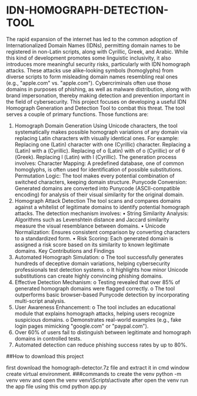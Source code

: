 # IDN-HOMOGRAPH-DETECTION-TOOL

The rapid expansion of the internet has led to the common adoption of Internationalized Domain Names (IDNs), permitting domain names to be registered in non-Latin scripts, along with Cyrillic, Greek, and Arabic. While this kind of development promotes some linguistic inclusivity, it also introduces more meaningful security risks, particularly with IDN homograph attacks. These attacks use alike-looking symbols (homoglyphs) from diverse scripts to form misleading domain names resembling real ones (e.g., "аррӏе.com" vs. "apple.com"). Cybercriminals often use those domains in purposes of phishing, as well as malware distribution, along with brand impersonation, thereby making detection and prevention important in the field of cybersecurity.
This project focuses on developing a useful IDN Homograph Generation and Detection Tool to combat this threat. The tool serves a couple of primary functions. Those functions are:
1. Homograph Domain Generation
Using Unicode characters, the tool systematically makes possible homograph variations of any domain via replacing Latin characters with visually identical ones. For example:
Replacing one (Latin) character with one (Cyrillic) character.
 Replacing a (Latin) with а (Cyrillic).
Replacing of o (Latin) with of о (Cyrillic) or of θ (Greek).
Replacing ӏ (Latin) with ӏ (Cyrillic).
The generation process involves:
Character Mapping: A predefined database, one of common homoglyphs, is often used for identification of possible substitutions.
Permutation Logic: The tool makes every potential combination of switched characters, keeping domain structure.
Punycode Conversion: Generated domains are converted into Punycode (ASCII-compatible encoding) for analysis of their visual similarity for the original domain.
2. Homograph Attack Detection
The tool scans and compares domains against a whitelist of legitimate domains to identify potential homograph attacks. The detection mechanism involves:
•	String Similarity Analysis: Algorithms such as Levenshtein distance and Jaccard similarity measure the visual resemblance between domains.
•	Unicode Normalization: Ensures consistent comparison by converting characters to a standardized form.
•	Risk Scoring: Each generated domain is assigned a risk score based on its similarity to known legitimate domains.
Key Contributions and Findings
1.	Automated Homograph Simulation:
o	The tool successfully generates hundreds of deceptive domain variations, helping cybersecurity professionals test detection systems.
o	It highlights how minor Unicode substitutions can create highly convincing phishing domains.
2.	Effective Detection Mechanism:
o	Testing revealed that over 85% of generated homograph domains were flagged correctly.
o	The tool outperforms basic browser-based Punycode detection by incorporating multi-script analysis.
3.	User Awareness Enhancement:
o	The tool includes an educational module that explains homograph attacks, helping users recognize suspicious domains.
o	Demonstrates real-world examples (e.g., fake login pages mimicking "google.com" or "paypal.com").
4.	Over 60% of users fail to distinguish between legitimate and homograph domains in controlled tests.
5.	Automated detection can reduce phishing success rates by up to 80%.

   ##How to download this project

first download the homograph-detector.7z file and extract it
in cmd window create virtual environment.
  ###commands to create the venv
  python -m venv venv
  and open the venv 
venv\Scripts\activate
after open the venv run the app file using this cmd python app.py
  
